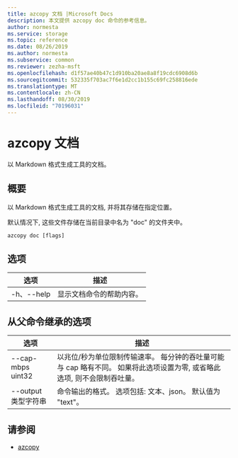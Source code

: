 ```yaml
---
title: azcopy 文档 |Microsoft Docs
description: 本文提供 azcopy doc 命令的参考信息。
author: normesta
ms.service: storage
ms.topic: reference
ms.date: 08/26/2019
ms.author: normesta
ms.subservice: common
ms.reviewer: zezha-msft
ms.openlocfilehash: d1f57ae40b47c1d910ba20ae8a8f19cdc6908d6b
ms.sourcegitcommit: 532335f703ac7f6e1d2cc1b155c69fc258816ede
ms.translationtype: MT
ms.contentlocale: zh-CN
ms.lasthandoff: 08/30/2019
ms.locfileid: "70196031"
---
```

# <a name="azcopy-doc"></a>azcopy 文档

以 Markdown 格式生成工具的文档。

## <a name="synopsis"></a>概要

以 Markdown 格式生成工具的文档, 并将其存储在指定位置。

默认情况下, 这些文件存储在当前目录中名为 "doc" 的文件夹中。

```azcopy
azcopy doc [flags]
```

## <a name="options"></a>选项

|选项|描述|
|--|--|
|-h、--help|显示文档命令的帮助内容。|

## <a name="options-inherited-from-parent-commands"></a>从父命令继承的选项

|选项|描述|
|---|---|
|--cap-mbps uint32|以兆位/秒为单位限制传输速率。 每分钟的吞吐量可能与 cap 略有不同。 如果将此选项设置为零, 或省略此选项, 则不会限制吞吐量。|
|--output 类型字符串|命令输出的格式。 选项包括: 文本、json。 默认值为 "text"。|

## <a name="see-also"></a>请参阅

- [azcopy](storage-ref-azcopy.md)
